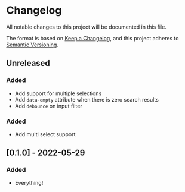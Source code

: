 # Changelog

All notable changes to this project will be documented in this file.

The format is based on [Keep a Changelog](https://keepachangelog.com/en/1.0.0/),
and this project adheres to [Semantic Versioning](https://semver.org/spec/v2.0.0.html).

## Unreleased

### Added
- Add support for multiple selections
- Add `data-empty` attribute when there is zero search results
- Add `debounce` on input filter

### Added
- Add multi select support

## [0.1.0] - 2022-05-29

### Added
- Everything!
